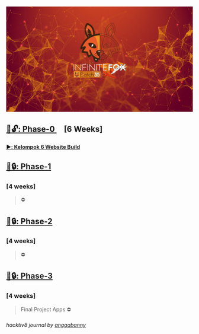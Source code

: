 ![alt text](https://github.com/anggabanny/Hacktiv8_Immersive/blob/master/Handbook/img_/initeFx.jpg "Hacktiv8 Batch-35")

## [📁🔓: Phase-0 ](https://github.com/anggabanny/Hacktiv8_Immersive/tree/master/phase0) &nbsp; &nbsp; [6 Weeks]
#### [▶️: Kelompok 6 Website Build ](https://github.com/anggabanny/infinitefoxkel6.github.io)
## [📁🔒: Phase-1 ](https://hacktiv8.com/fullstack/apply/)
### [4 weeks]
> ⛔️
## [📁🔒: Phase-2 ](https://hacktiv8.com/fullstack/apply/)
### [4 weeks]
> ⛔️
## [📁🔒: Phase-3 ](https://hacktiv8.com/fullstack/apply/)
### [4 weeks]
> Final Project Apps ⛔️

<h6>hacktiv8 journal by <a href ='https://github.com/anggabanny'>anggabanny</a></h6>